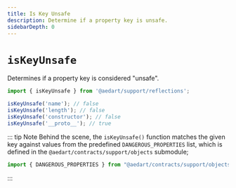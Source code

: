 ```yaml
---
title: Is Key Unsafe
description: Determine if a property key is unsafe.
sidebarDepth: 0
---
```


# `isKeyUnsafe` <Badge type="tip" text="Available since v0.9" vertical="middle" />

Determines if a property key is considered "unsafe".

```js
import { isKeyUnsafe } from '@aedart/support/reflections';

isKeyUnsafe('name'); // false
isKeyUnsafe('length'); // false
isKeyUnsafe('constructor'); // false
isKeyUnsafe('__proto__'); // true
```

::: tip Note
Behind the scene, the `isKeyUnsafe()` function matches the given key against values from the predefined `DANGEROUS_PROPERTIES` list,
which is defined in the `@aedart/contracts/support/objects` submodule;

```js
import { DANGEROUS_PROPERTIES } from "@aedart/contracts/support/objects";
```
:::
